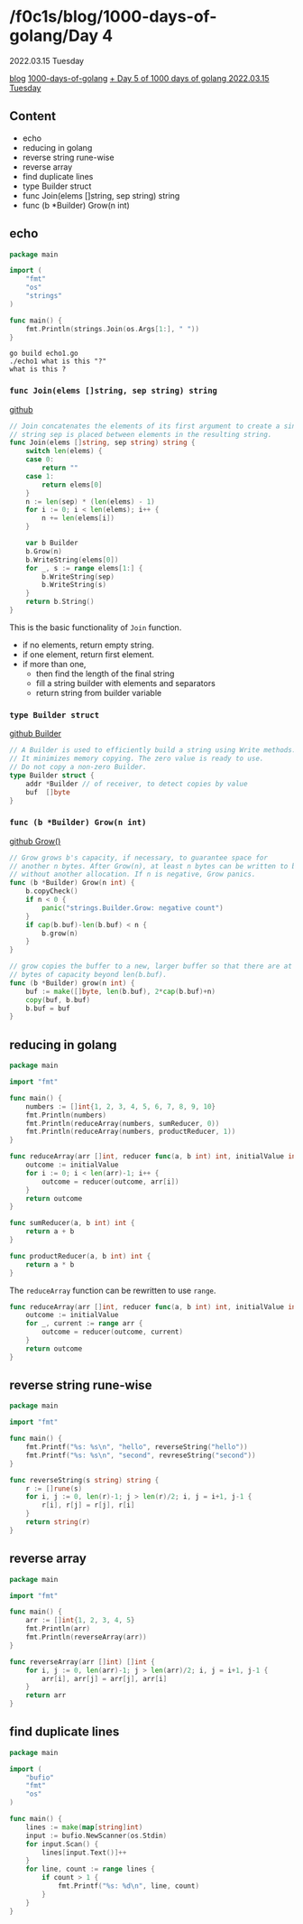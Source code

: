 <html lang="en">
<head>
<meta charset="UTF-8" />
<meta name="viewport" content="width=device-width, initial-scale=1" />
<title>blog.f0c1s.com/1000-days-of-golang/day 5</title>
<script src="../../setup.js" async></script>
<link rel="stylesheet" href="../../index.css" />
<link rel="stylesheet" href="../../highlight/styles/monokai.min.css"/>
<script src="../../highlight/highlight.min.js"></script>
</head>

<body onload="setup()">
<h1>/f0c1s/blog/1000-days-of-golang/Day 4</h1>

2022.03.15 Tuesday

<p>
    <a href="../../index.html">blog</a>
    <a href="../../1000-days-of-golang/1000-days-of-golang.html">1000-days-of-golang</a>
    <a href="../../1000-days-of-golang/day-5-2022.03.15/day-5-2022.03.15.html">+ Day 5 of 1000 days of golang 2022.03.15 Tuesday</a>
</p>


## Content

- echo
- reducing in golang
- reverse string rune-wise
- reverse array
- find duplicate lines
- type Builder struct
- func Join(elems []string, sep string) string
- func (b *Builder) Grow(n int)


## echo

```go
package main

import (
	"fmt"
	"os"
	"strings"
)

func main() {
	fmt.Println(strings.Join(os.Args[1:], " "))
}

```

```shell
go build echo1.go
./echo1 what is this "?"
what is this ?

```

### `func Join(elems []string, sep string) string`

[github](https://github.com/golang/go/blob/master/src/strings/strings.go#L423-L445)

```go
// Join concatenates the elements of its first argument to create a single string. The separator
// string sep is placed between elements in the resulting string.
func Join(elems []string, sep string) string {
	switch len(elems) {
	case 0:
		return ""
	case 1:
		return elems[0]
	}
	n := len(sep) * (len(elems) - 1)
	for i := 0; i < len(elems); i++ {
		n += len(elems[i])
	}

	var b Builder
	b.Grow(n)
	b.WriteString(elems[0])
	for _, s := range elems[1:] {
		b.WriteString(sep)
		b.WriteString(s)
	}
	return b.String()
}

```

This is the basic functionality of `Join` function.

- if no elements, return empty string.
- if one element, return first element.
- if more than one,
  - then find the length of the final string
  - fill a string builder with elements and separators
  - return string from builder variable

### `type Builder struct`

[github Builder](https://github.com/golang/go/blob/master/src/strings/builder.go#L12-L18)

```go
// A Builder is used to efficiently build a string using Write methods.
// It minimizes memory copying. The zero value is ready to use.
// Do not copy a non-zero Builder.
type Builder struct {
	addr *Builder // of receiver, to detect copies by value
	buf  []byte
}
```

### `func (b *Builder) Grow(n int)`

[github Grow()](https://github.com/golang/go/blob/master/src/strings/builder.go#L72-L83)

```go
// Grow grows b's capacity, if necessary, to guarantee space for
// another n bytes. After Grow(n), at least n bytes can be written to b
// without another allocation. If n is negative, Grow panics.
func (b *Builder) Grow(n int) {
	b.copyCheck()
	if n < 0 {
		panic("strings.Builder.Grow: negative count")
	}
	if cap(b.buf)-len(b.buf) < n {
		b.grow(n)
	}
}

// grow copies the buffer to a new, larger buffer so that there are at least n
// bytes of capacity beyond len(b.buf).
func (b *Builder) grow(n int) {
	buf := make([]byte, len(b.buf), 2*cap(b.buf)+n)
	copy(buf, b.buf)
	b.buf = buf
}
```

## reducing in golang

```go
package main

import "fmt"

func main() {
	numbers := []int{1, 2, 3, 4, 5, 6, 7, 8, 9, 10}
	fmt.Println(numbers)
	fmt.Println(reduceArray(numbers, sumReducer, 0))
	fmt.Println(reduceArray(numbers, productReducer, 1))
}

func reduceArray(arr []int, reducer func(a, b int) int, initialValue int) int {
	outcome := initialValue
	for i := 0; i < len(arr)-1; i++ {
		outcome = reducer(outcome, arr[i])
	}
	return outcome
}

func sumReducer(a, b int) int {
	return a + b
}

func productReducer(a, b int) int {
	return a * b
}

```

The `reduceArray` function can be rewritten to use `range`.

```go
func reduceArray(arr []int, reducer func(a, b int) int, initialValue int) int {
    outcome := initialValue
    for _, current := range arr {
        outcome = reducer(outcome, current)
    }
    return outcome
}
```

## reverse string rune-wise

```go
package main

import "fmt"

func main() {
    fmt.Printf("%s: %s\n", "hello", reverseString("hello"))
    fmt.Printf("%s: %s\n", "second", revreseString("second"))
}

func reverseString(s string) string {
    r := []rune(s)
    for i, j := 0, len(r)-1; j > len(r)/2; i, j = i+1, j-1 {
        r[i], r[j] = r[j], r[i]
    }
    return string(r)
}

```

## reverse array

```go
package main

import "fmt"

func main() {
    arr := []int{1, 2, 3, 4, 5}
    fmt.Println(arr)
    fmt.Println(reverseArray(arr))
}

func reverseArray(arr []int) []int {
    for i, j := 0, len(arr)-1; j > len(arr)/2; i, j = i+1, j-1 {
        arr[i], arr[j] = arr[j], arr[i]
    }
    return arr
}

```

## find duplicate lines

```go
package main

import (
    "bufio"
    "fmt"
    "os"
)

func main() {
    lines := make(map[string]int)
    input := bufio.NewScanner(os.Stdin)
    for input.Scan() {
        lines[input.Text()]++
    }
    for line, count := range lines {
        if count > 1 {
            fmt.Printf("%s: %d\n", line, count)
        }
    }
}

```

<script>hljs.highlightAll();</script>
</body>
</html>
